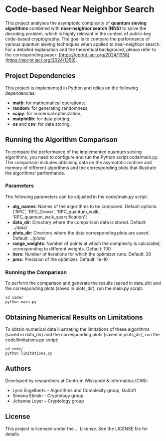 # Code-based Near Neighbor Search

This project analyses the asymptotic complexity of **quantum sieving algorithms** combined with **near-neighbor search (NNS)** to solve the decoding problem, which is highly relevant in the context of public-key code-based cryptography. The goal is to compare the performance of various quantum sieving techniques when applied to near-neighbor search. For a detailed explanation and the theoretical background, please refer to the corresponding paper: [https://eprint.iacr.org/2024/1358](https://eprint.iacr.org/2024/1358).

## Project Dependencies

This project is implemented in Python and relies on the following dependencies:

- **math**: for mathematical operations;
- **random**: for generating randomness;
- **scipy**: for numerical optimization;
- **matplotlib**: for data plotting;
- **os** and **csv**: for data storing.

## Running the Algorithm Comparison

To compare the performance of the implemented quantum sieving algorithms, you need to configure and run the Python script code/main.py. The comparison includes obtaining data on the asymptotic runtime and memory of different algorithms and the corresponding plots that illustrate the algorithms' performance.

### Parameters

The following parameters can be adjusted in the code/main.py script:
- **alg_names**: Names of the algorithms to be compared. Default options: ['RPC', 'RPC_Grover', 'RPC_quantum_walk', 'RPC_quantum_walk_sparsification']
- **data_dir**: Directory where the comparison data is stored. Default: ../data/
- **plots_dir**: Directory where the data corresponding plots are saved. Default: ../plots/
- **range_weights**: Number of points at which the complexity is calculated, corresponding to different weights. Default: 100
- **iters**: Number of iterations for which the optimizer runs. Default: 20
- **prec**: Precision of the optimizer. Default: 1e-10

### Running the Comparison

To perform the comparison and generate the results (saved in data_dir) and the corresponding plots (saved in plots_dir), run the main.py script:
```
cd code/
python main.py
```

## Obtaining Numerical Results on Limitations

To obtain numerical data illustrating the limitations of these algorithms (saved in data_dir) and the corresponding plots (saved in plots_dir), run the code/limitations.py script:

```
cd code/
python limitations.py
```

## Authors
Developed by researchers at Centrum Wiskunde & Informatica (CWI):
- Lynn Engelberts – Algorithms and Complexity group, QuSoft
- Simona Etinski – Cryptology group
- Johanna Loyer – Cryptology group

## License
This project is licensed under the ... License. See the LICENSE file for details.

